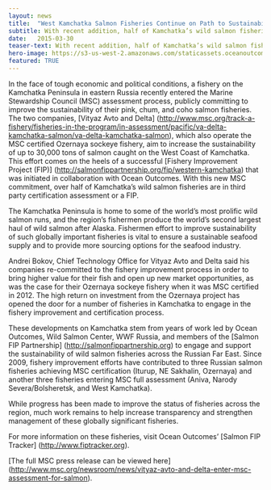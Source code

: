 ```yaml
---
layout: news
title:  "West Kamchatka Salmon Fisheries Continue on Path to Sustainability"
subtitle: With recent addition, half of Kamchatka’s wild salmon fisheries now in MSC or a FIP
date:   2015-03-30
teaser-text: With recent addition, half of Kamchatka’s wild salmon fisheries now in MSC or a FIP.
hero-image: https://s3-us-west-2.amazonaws.com/staticassets.oceanoutcomes.org/hero+photos/news4ahero.jpg
featured: TRUE
---
```


In the face of tough economic and political conditions, a fishery on the Kamchatka Peninsula in eastern Russia recently entered the Marine Stewardship Council (MSC) assessment process, publicly committing to improve the sustainability of their pink, chum, and coho salmon fisheries. The two companies, [Vityaz Avto and Delta] (http://www.msc.org/track-a-fishery/fisheries-in-the-program/in-assessment/pacific/va-delta-kamchatka-salmon/va-delta-kamchatka-salmon), which also operate the MSC certified Ozernaya sockeye fishery, aim to increase the sustainability of up to 30,000 tons of salmon caught on the West Coast of Kamchatka. This effort comes on the heels of a successful [Fishery Improvement Project (FIP)] (http://salmonfippartnership.org/fip/western-kamchatka) that was initiated in collaboration with Ocean Outcomes. With this new MSC commitment, over half of Kamchatka’s wild salmon fisheries are in third party certification assessment or a FIP.

The Kamchatka Peninsula is home to some of the world’s most prolific wild salmon runs, and the region’s fishermen produce the world’s second largest haul of wild salmon after Alaska. Fishermen effort to improve sustainability of such globally important fisheries is vital to ensure a sustainable seafood supply and to provide more sourcing options for the seafood industry.

Andrei Bokov, Chief Technology Office for Vityaz Avto and Delta said his companies re-committed to the fishery improvement process in order to bring higher value for their fish and open up new market opportunities, as was the case for their Ozernaya sockeye fishery when it was MSC certified in 2012. The high return on investment from the Ozernaya project has opened the door for a number of fisheries in Kamchatka to engage in the fishery improvement and certification process.

These developments on Kamchatka stem from years of work led by Ocean Outcomes, Wild Salmon Center, WWF Russia, and members of the [Salmon FIP Partnership] (http://salmonfippartnership.org) to engage and support the sustainability of wild salmon fisheries across the Russian Far East. Since 2009, fishery improvement efforts have contributed to three Russian salmon fisheries achieving MSC certification (Iturup, NE Sakhalin, Ozernaya) and another three fisheries entering MSC full assessment (Aniva, Narody Severa/Bolsheretsk, and West Kamchatka).

While progress has been made to improve the status of fisheries across the region, much work remains to help increase transparency and strengthen management of these globally significant fisheries. 

For more information on these fisheries, visit Ocean Outcomes’ [Salmon FIP Tracker] (http://www.fiptracker.org). 

[The full MSC press release can be viewed here] (http://www.msc.org/newsroom/news/vityaz-avto-and-delta-enter-msc-assessment-for-salmon).
